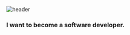 ![header](https://capsule-render.vercel.app/api?type=waving&color=0:dafbe1,100:89b1ed&height=200&text=Hi%20there%20👋)


### I want to become a software developer.

<!--
**jwsimhj97/jwsimhj97** is a ✨ _special_ ✨ repository because its `README.md` (this file) appears on your GitHub profile.

Here are some ideas to get you started:

- 🔭 I’m currently working on ...
- 🌱 I’m currently learning ...
- 👯 I’m looking to collaborate on ...
- 🤔 I’m looking for help with ...
- 💬 Ask me about ...
- 📫 How to reach me: ...
- 😄 Pronouns: ...
- ⚡ Fun fact: ...
-->
